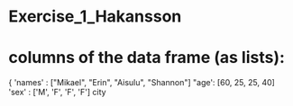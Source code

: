 # Exercise_1_Hakansson
# columns of the data frame (as lists):
{ 'names' : ["Mikael", "Erin", "Aisulu", "Shannon"]
"age': [60, 25, 25, 40]
'sex' : ['M', 'F', 'F', 'F']
city
